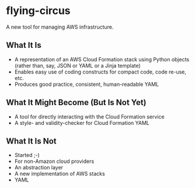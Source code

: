 # flying-circus

A new tool for managing AWS infrastructure.

## What It Is

* A representation of an AWS Cloud Formation stack using Python objects (rather than, say, JSON or YAML or a Jinja template)
* Enables easy use of coding constructs for compact code, code re-use, etc.
* Produces good practice, consistent, human-readable YAML

## What It Might Become (But Is Not Yet)

* A tool for directly interacting with the Cloud Formation service
* A style- and validity-checker for Cloud Formation YAML

## What It Is Not

* Started ;-)
* For non-Amazon cloud providers
* An abstraction layer
* A new implementation of AWS stacks
* YAML

